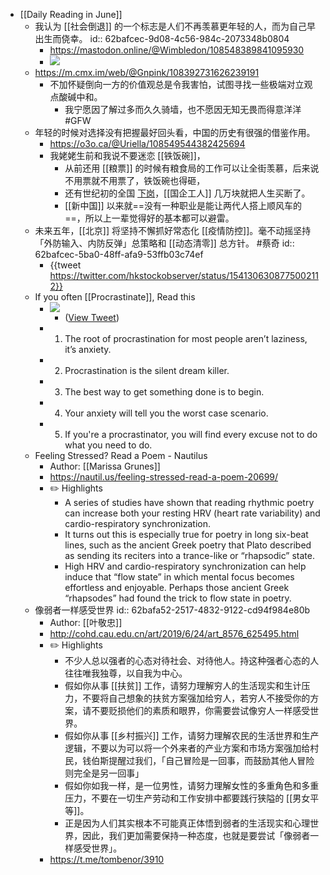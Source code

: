 - [[Daily Reading in June]]
	- 我认为 [[社会倒退]] 的一个标志是人们不再羡慕更年轻的人，而为自己早出生而侥幸。
	  id:: 62bafcec-9d08-4c56-984c-2073348b0804
		- https://mastodon.online/@Wimbledon/108548389841095930
		- ![](https://dsc.cloud/0435ce/1656378338.jpg)
	- https://m.cmx.im/web/@Gnpink/108392731626239191
		- 不加怀疑倒向一方的价值观总是令我害怕，试图寻找一些极端对立观点酸碱中和。
			- 我宁愿因了解过多而久久骑墙，也不愿因无知无畏而得意洋洋 #GFW
	- 年轻的时候对选择没有把握最好回头看，中国的历史有很强的借鉴作用。
		- https://o3o.ca/@Uriella/108549544382425694
		- 我姥姥生前和我说不要迷恋 [[铁饭碗]]，
			- 从前还用 [[粮票]] 的时候有粮食局的工作可以让全街羡慕，后来说不用票就不用票了，铁饭碗也得砸，
			- 还有世纪初的全国 [下岗]([[国企下岗]])，[[国企工人]] 几万块就把人生买断了。
			- [[新中国]] 以来就==没有一种职业是能让两代人搭上顺风车的==，所以上一辈觉得好的基本都可以避雷。
	- 未来五年，[[北京]] 将坚持不懈抓好常态化 [[疫情防控]]。毫不动摇坚持「外防输入、内防反弹」总策略和 [[动态清零]] 总方针。 #蔡奇
	  id:: 62bafcec-5ba0-48ff-afa9-53ffb03c74ef
		- {{tweet https://twitter.com/hkstockobserver/status/1541306308775002112}}
	- If you often [[Procrastinate]], Read this
		- ![](https://pbs.twimg.com/media/FWP9dInXEAAtW3r.png)
			- ([View Tweet](https://twitter.com/PsyPapers/status/1541354177498157058))
		- 1. The root of procrastination for most people aren’t laziness, it’s anxiety.
		- 2. Procrastination is the silent dream killer.
		- 3. The best way to get something done is to begin.
		- 4. Your anxiety will tell you the worst case scenario.
		- 5. If you're a procrastinator, you will find every excuse not to do what you need to do.
	- Feeling Stressed? Read a Poem - Nautilus
		- Author: [[Marissa Grunes]]
		- https://nautil.us/feeling-stressed-read-a-poem-20699/
		- ✏️ Highlights
			- A series of studies have shown that reading rhythmic poetry can increase both your resting HRV (heart rate variability) and cardio-respiratory synchronization.
			- It turns out this is especially true for poetry in long six-beat lines, such as the ancient Greek poetry that Plato described as sending its reciters into a trance-like or “rhapsodic” state.
			- High HRV and cardio-respiratory synchronization can help induce that “flow state” in which mental focus becomes effortless and enjoyable. Perhaps those ancient Greek “rhapsodes” had found the trick to flow state in poetry.
	- 像弱者一样感受世界
	  id:: 62bafa52-2517-4832-9122-cd94f984e80b
		- Author: [[叶敬忠]]
		- http://cohd.cau.edu.cn/art/2019/6/24/art_8576_625495.html
		- ✏️ Highlights
			- 不少人总以强者的心态对待社会、对待他人。持这种强者心态的人往往唯我独尊，以自我为中心。
			- 假如你从事 [[扶贫]] 工作，请努力理解穷人的生活现实和生计压力，不要将自己想象的扶贫方案强加给穷人，若穷人不接受你的方案，请不要贬损他们的素质和眼界，你需要尝试像穷人一样感受世界。
			- 假如你从事 [[乡村振兴]] 工作，请努力理解农民的生活世界和生产逻辑，不要以为可以将一个外来者的产业方案和市场方案强加给村民，钱伯斯提醒过我们，「自己冒险是一回事，而鼓励其他人冒险则完全是另一回事」
			- 假如你如我一样，是一位男性，请努力理解女性的多重角色和多重压力，不要在一切生产劳动和工作安排中都要践行狭隘的 [[男女平等]]。
			- 正是因为人们其实根本不可能真正体悟到弱者的生活现实和心理世界，因此，我们更加需要保持一种态度，也就是要尝试「像弱者一样感受世界」。
		- https://t.me/tombenor/3910